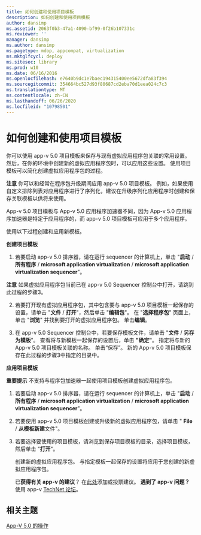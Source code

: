 ```yaml
---
title: 如何创建和使用项目模板
description: 如何创建和使用项目模板
author: dansimp
ms.assetid: 2063f0b3-47a1-4090-bf99-0f26b107331c
ms.reviewer: ''
manager: dansimp
ms.author: dansimp
ms.pagetype: mdop, appcompat, virtualization
ms.mktglfcycl: deploy
ms.sitesec: library
ms.prod: w10
ms.date: 06/16/2016
ms.openlocfilehash: e7640b9dc1e7baec194315400ee5672dfa83f394
ms.sourcegitcommit: 354664bc527d93f80687cd2eba70d1eea024c7c3
ms.translationtype: MT
ms.contentlocale: zh-CN
ms.lasthandoff: 06/26/2020
ms.locfileid: "10798501"
---
```

# 如何创建和使用项目模板


你可以使用 app-v 5.0 项目模板来保存与现有虚拟应用程序包关联的常用设置。 然后，在你的环境中创建新的虚拟应用程序包时，可以应用这些设置。 使用项目模板可以简化创建虚拟应用程序包的过程。

**注意** 你可以和经常在程序包升级期间应用 app-v 5.0 项目模板。 例如，如果使用自定义排除列表对应用程序进行了序列化，建议在升级序列化应用程序时创建和保存关联模板以供将来使用。

App-v 5.0 项目模板与 App-v 5.0 应用程序加速器不同，因为 App-v 5.0 应用程序加速器是特定于应用程序的，而 app-v 5.0 项目模板可应用于多个应用程序。

使用以下过程创建和应用新模板。

**创建项目模板**

1.  若要启动 app-v 5.0 排序器，请在运行 sequencer 的计算机上，单击 "**启动**  /  **所有程序**  /  **microsoft application virtualization**  /  **microsoft application virtualization sequencer**"。

**注意** 如果虚拟应用程序包当前已在 app-v 5.0 Sequencer 控制台中打开，请跳到此过程的步骤3。

2. 若要打开现有虚拟应用程序包，其中包含要与 app-v 5.0 项目模板一起保存的设置，请单击 "**文件**  /  **打开**"，然后单击 "**编辑包**"。 在 "**选择程序包**" 页面上，单击 "**浏览**" 并找到要打开的虚拟应用程序包。 单击**编辑**。

3. 在 app-v 5.0 Sequencer 控制台中，若要保存模板文件，请单击 "**文件**  /  **另存为模板**"。 查看将与新模板一起保存的设置后，单击 **"确定"**。 指定将与新的 App-v 5.0 项目模板关联的名称。 单击“保存”。
   新的 App-v 5.0 项目模板保存在此过程的步骤3中指定的目录中。

**应用项目模板**

**重要提示** 不支持与程序包加速器一起使用项目模板创建虚拟应用程序包。

1.  若要启动 app-v 5.0 排序器，请在运行 sequencer 的计算机上，单击 "**启动**  /  **所有程序**  /  **microsoft application virtualization**  /  **microsoft application virtualization sequencer**"。

2.  若要使用 app-v 5.0 项目模板创建或升级新的虚拟应用程序包，请单击 " **File**  /  **从模板新建**文件"。

3.  若要选择要使用的项目模板，请浏览到保存项目模板的目录，选择项目模板，然后单击 "**打开**"。

    创建新的虚拟应用程序包。 与指定模板一起保存的设置将应用于您创建的新虚拟应用程序包。

    已**获得有关 app-v 的建议**？ 在[此处](http://appv.uservoice.com/forums/280448-microsoft-application-virtualization)添加或投票建议。 **遇到了 app-v 问题？** 使用 app-v [TechNet 论坛](https://social.technet.microsoft.com/Forums/home?forum=mdopappv)。

## 相关主题


[App-V 5.0 的操作](operations-for-app-v-50.md)









